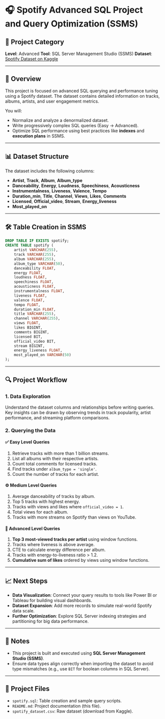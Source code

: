 # 🎧 Spotify Advanced SQL Project and Query Optimization (SSMS)

## 📁 Project Category

**Level**: Advanced
**Tool**: SQL Server Management Studio (SSMS)
**Dataset**: [Spotify Dataset on Kaggle](https://www.kaggle.com/datasets/sanjanchaudhari/spotify-dataset)

---

## 📌 Overview

This project is focused on advanced SQL querying and performance tuning using a Spotify dataset. The dataset contains detailed information on tracks, albums, artists, and user engagement metrics.

You will:

* Normalize and analyze a denormalized dataset.
* Write progressively complex SQL queries (Easy → Advanced).
* Optimize SQL performance using best practices like **indexes** and **execution plans** in SSMS.

---

## 📊 Dataset Structure

The dataset includes the following columns:

* **Artist**, **Track**, **Album**, **Album\_type**
* **Danceability**, **Energy**, **Loudness**, **Speechiness**, **Acousticness**
* **Instrumentalness**, **Liveness**, **Valence**, **Tempo**
* **Duration\_min**, **Title**, **Channel**, **Views**, **Likes**, **Comments**
* **Licensed**, **Official\_video**, **Stream**, **Energy\_liveness**
* **Most\_played\_on**

---

## 🛠 Table Creation in SSMS

```sql
DROP TABLE IF EXISTS spotify;
CREATE TABLE spotify (
    artist VARCHAR(255),
    track VARCHAR(255),
    album VARCHAR(255),
    album_type VARCHAR(50),
    danceability FLOAT,
    energy FLOAT,
    loudness FLOAT,
    speechiness FLOAT,
    acousticness FLOAT,
    instrumentalness FLOAT,
    liveness FLOAT,
    valence FLOAT,
    tempo FLOAT,
    duration_min FLOAT,
    title VARCHAR(255),
    channel VARCHAR(255),
    views FLOAT,
    likes BIGINT,
    comments BIGINT,
    licensed BIT,
    official_video BIT,
    stream BIGINT,
    energy_liveness FLOAT,
    most_played_on VARCHAR(50)
);
```

---

## 🔍 Project Workflow

### 1. Data Exploration

Understand the dataset columns and relationships before writing queries. Key insights can be drawn by observing trends in track popularity, artist performance, and streaming platform comparisons.

### 2. Querying the Data

#### ✅ Easy Level Queries

1. Retrieve tracks with more than 1 billion streams.
2. List all albums with their respective artists.
3. Count total comments for licensed tracks.
4. Find tracks under `album_type = 'single'`.
5. Count the number of tracks for each artist.

#### ⚙️ Medium Level Queries

1. Average danceability of tracks by album.
2. Top 5 tracks with highest energy.
3. Tracks with views and likes where `official_video = 1`.
4. Total views for each album.
5. Tracks with more streams on Spotify than views on YouTube.

#### 🔬 Advanced Level Queries

1. **Top 3 most-viewed tracks per artist** using window functions.
2. Tracks where liveness is above average.
3. CTE to calculate energy difference per album.
4. Tracks with energy-to-liveness ratio > 1.2.
5. **Cumulative sum of likes** ordered by views using window functions.

---

## 📈 Next Steps

* **Data Visualization**: Connect your query results to tools like Power BI or Tableau for building visual dashboards.
* **Dataset Expansion**: Add more records to simulate real-world Spotify data scale.
* **Further Optimization**: Explore SQL Server indexing strategies and partitioning for big data performance.

---

## 📌 Notes

* This project is built and executed using **SQL Server Management Studio (SSMS)**.
* Ensure data types align correctly when importing the dataset to avoid type mismatches (e.g., use `BIT` for boolean columns in SQL Server).

---

## 📂 Project Files

* `spotify.sql`: Table creation and sample query scripts.
* `README.md`: Project documentation (this file).
* `spotify_dataset.csv`: Raw dataset (download from Kaggle).

